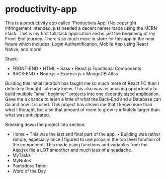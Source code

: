 # productivity-app

This is a productivity app called 'Productivia App' (No copyright infringement intended, just needed a decent name) made using the MERN stack. This is my first fullstack application and is just the beginning of my Front-End journey. There's so much more in store for this app in the near future which includes; Login Authentification, Mobile App using React Native, and more!

Stack:
  - FRONT-END
    • HTML
    • Sass
    • React.js Functional Components
  - BACK-END
    • Node.js
    • Express.js
    • MongoDB Atlas

Building this initial iteration has taught me so much more of React FC than I definitely thought I already knew. This also was an amazing opportunity to build multiple "small beginner" projects into one decently sized application. Gave me a chance to learn a little of what the Back-End and a Database can do and how it is used. This project has shown me that I know more than what I thought, but also that amount of room to grow is infinitely larger than what was anticipated.

Breaking down the project into section:
- Home
  • This was the last and final part of the app.
  • Building was rather simple, especially once I figured to use props in the top level function of the component. This made using functions and variables     from the App.jsx file a LOT smoother and much less of a headache.
- MyTasks
- MyNotes
- Pomodoro Timer
- Word of the Day
